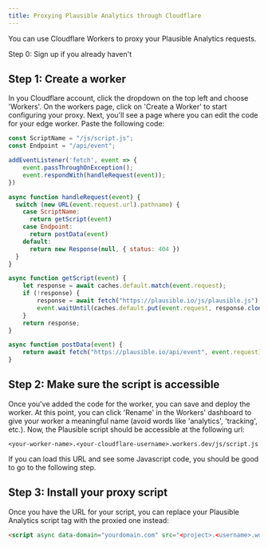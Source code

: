 ```yaml
---
title: Proxying Plausible Analytics through Cloudflare
---
```


You can use Cloudflare Workers to proxy your Plausible Analytics requests.

Step 0: Sign up if you already haven't

## Step 1: Create a worker

In you Cloudflare account, click the dropdown on the top left and choose 'Workers'. On the workers page, click on 'Create a Worker' to
start configuring your proxy. Next, you'll see a page where you can edit the code for your edge worker. Paste the following code:

```js
const ScriptName = "/js/script.js";
const Endpoint = "/api/event";

addEventListener('fetch', event => {
    event.passThroughOnException();
    event.respondWith(handleRequest(event));
})

async function handleRequest(event) {
  switch (new URL(event.request.url).pathname) {
    case ScriptName:
      return getScript(event)
    case Endpoint:
      return postData(event)
    default:
      return new Response(null, { status: 404 })
  }
}

async function getScript(event) {
    let response = await caches.default.match(event.request);
    if (!response) {
        response = await fetch("https://plausible.io/js/plausible.js");
        event.waitUntil(caches.default.put(event.request, response.clone()));
    }
    return response;
}

async function postData(event) {
    return await fetch("https://plausible.io/api/event", event.request);
}
```

## Step 2: Make sure the script is accessible

Once you've added the code for the worker, you can save and deploy the worker. At this point, you can click 'Rename' in the Workers' dashboard to
give your worker a meaningful name (avoid words like 'analytics', 'tracking', etc.). Now, the Plausible script should be accessible at the following
url:

```
<your-worker-name>.<your-cloudflare-username>.workers.dev/js/script.js
```

If you can load this URL and see some Javascript code, you should be good to go to the following step.

## Step 3: Install your proxy script

Once you have the URL for your script, you can replace your Plausible Analytics script tag with the proxied one instead:

```html
<script async data-domain="yourdomain.com" src="<project>.<username>.workers.dev/js/script.js"></script>
```
